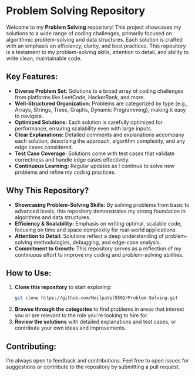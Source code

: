 # Problem Solving Repository

Welcome to my **Problem Solving** repository! This project showcases my solutions to a wide range of coding challenges, primarily focused on algorithmic problem-solving and data structures. Each solution is crafted with an emphasis on efficiency, clarity, and best practices. This repository is a testament to my problem-solving skills, attention to detail, and ability to write clean, maintainable code.

## Key Features:

- **Diverse Problem Set:** Solutions to a broad array of coding challenges from platforms like LeetCode, HackerRank, and more.
- **Well-Structured Organization:** Problems are categorized by type (e.g., Arrays, Strings, Trees, Graphs, Dynamic Programming), making it easy to navigate.
- **Optimized Solutions:** Each solution is carefully optimized for performance, ensuring scalability even with large inputs.
- **Clear Explanations:** Detailed comments and explanations accompany each solution, describing the approach, algorithm complexity, and any edge cases considered.
- **Test Case Coverage:** Solutions come with test cases that validate correctness and handle edge cases effectively.
- **Continuous Learning:** Regular updates as I continue to solve new problems and refine my coding practices.

## Why This Repository?

- **Showcasing Problem-Solving Skills:** By solving problems from basic to advanced levels, this repository demonstrates my strong foundation in algorithms and data structures.
- **Efficiency & Scalability:** Emphasis on writing optimal, scalable code, focusing on time and space complexity for real-world applications.
- **Attention to Detail:** Solutions reflect a deep understanding of problem-solving methodologies, debugging, and edge-case analysis.
- **Commitment to Growth:** This repository serves as a reflection of my continuous effort to improve my coding and problem-solving abilities.

## How to Use:

1. **Clone this repository** to start exploring:
   ```bash
   git clone https://github.com/Neilpatel5502/Problem-Solving.git

2. **Browse through the categories** to find problems in areas that interest you or are relevant to the role you're looking to hire for.
3. **Review the solutions** with detailed explanations and test cases, or contribute your own ideas and improvements.

## Contributing:

I'm always open to feedback and contributions. Feel free to open issues for suggestions or contribute to the repository by submitting a pull request.
